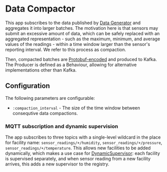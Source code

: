 # Data Compactor

This app subscribes to the data published by [Data Generator](/apps/data_generator/) and aggregates it into larger batches. The motivation here is that sensors may submit an excessive amount of data, which can be safely replaced with an aggregated representation - such as the maximum, minimum, and average values of the readings - within a time window larger than the sensor's reporting interval. We refer to this process as compaction.

Then, compacted batches are [Protobuf-encoded](/apps/schema/) and produced to Kafka. The Producer is defined as a Behaviour, allowing for alternative implementations other than Kafka.

## Configuration

The following parameters are configurable:

- `:compaction_interval` - The size of the time window between consequtive data compactions.

### MQTT subscription and dynamic supervision

The app subscribes to three topics with a single-level wildcard in the place for facility name: `sensor_readings/+/humidity`, `sensor_readings/+/pressure`, `sensor_readings/+/temperature`. This allows new facilities to be added dynamically, which makes a use case for [DynamicSupervisor](https://hexdocs.pm/elixir/DynamicSupervisor.html): each facility is supervised separately, and when sensor reading from a new facility arrives, this adds a new supervisor to the registry.
